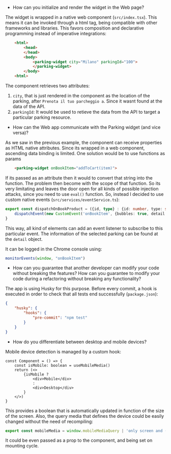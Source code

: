

- How can you initialize and render the widget in the Web page? 

The widget is wrapped in a native web component (`src/index.tsx`). This means it can be invoked through a html tag, being compatible with other frameworks and libraries. This favors composition and declarative programming instead of imperative integrations:

```html
    <html>
        <head>
        </head>
        <body>
            <parking-widget city="Milano" parkingId="100">
            </parking-widget>
        </body>
    <html>
```

The component retrieves two attributes:

1. `city`, that is just rendered in the component as the location of the parking, after `Prenota il tuo parcheggio a`. Since it wasnt found at the data of the API.
2. `parkingId`: It would be used to retieve the data from the API to target a particular parking resource.


- How can the Web app communicate with the Parking widget (and vice versa)?

As we saw in the previous example, the component can receive properties as HTML native attributes.
Since its wrapped in a web component, ascending data binding is limited. One solution would be to use functions as params

```html
    <parking-widget onBookItem="addToCart(item)">
```
If its passed as an attribute then it would to convert that string into the function. The problem then become with the scope of that function. So its very limitating and leaves the door open for all kinds of possible injection attacks, since you need to use `eval()` function. So, instead I decided to use custom native events (`src/services/eventService.ts`):

```ts
export const dispatchOnBookProduct = ({id, type} : {id: number, type: string}) => {
    dispatchEvent(new CustomEvent('onBookItem', {bubbles: true, detail: {id, type}}))
}
```

This way, all kind of elements can add an event listener to subscribe to this particular event. The information of the selected parking can be found at the `detail` object. 

It can be logged in the Chrome console using:

```js
monitorEvents(window, "onBookItem")
```

- How can you guarantee that another developer can modify your code without breaking the features? How can you guarantee to modify your code during a refactoring without breaking any functionality?

The app is using Husky for this purpose. Before every commit, a hook is executed in order to check that all tests end successfully (`package.json`):

```json
{
    "husky": {
        "hooks": {
            "pre-commit": "npm test"
        }
    }
}
```

- How do you differentiate between desktop and mobile devices?

Mobile device detection is managed by a custom hook:

```tsx
const Component = () => {
    const isMobile: boolean = useMobileMedia()
    return (<>
        {isMobile ?
            <div>Mobile</div>
            :
            <div>Desktop</div>
        }
    </>)
}
```

This provides a boolean that is automatically updated in function of the size of the screen. Also, the query media that defines the device could be easily changed without the need of recompiling:

```ts
export const mobileMedia = window.mobileMediaQuery | 'only screen and (max-device-width : 480px)' 
```

It could be even passed as a prop to the component, and being set on mounting cycle.